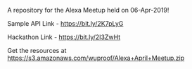 A repository for the Alexa Meetup held on 06-Apr-2019!

Sample API Link - https://bit.ly/2K7pLyG

Hackathon Link - https://bit.ly/2I3ZwHt

Get the resources at https://s3.amazonaws.com/wuproof/Alexa+April+Meetup.zip
